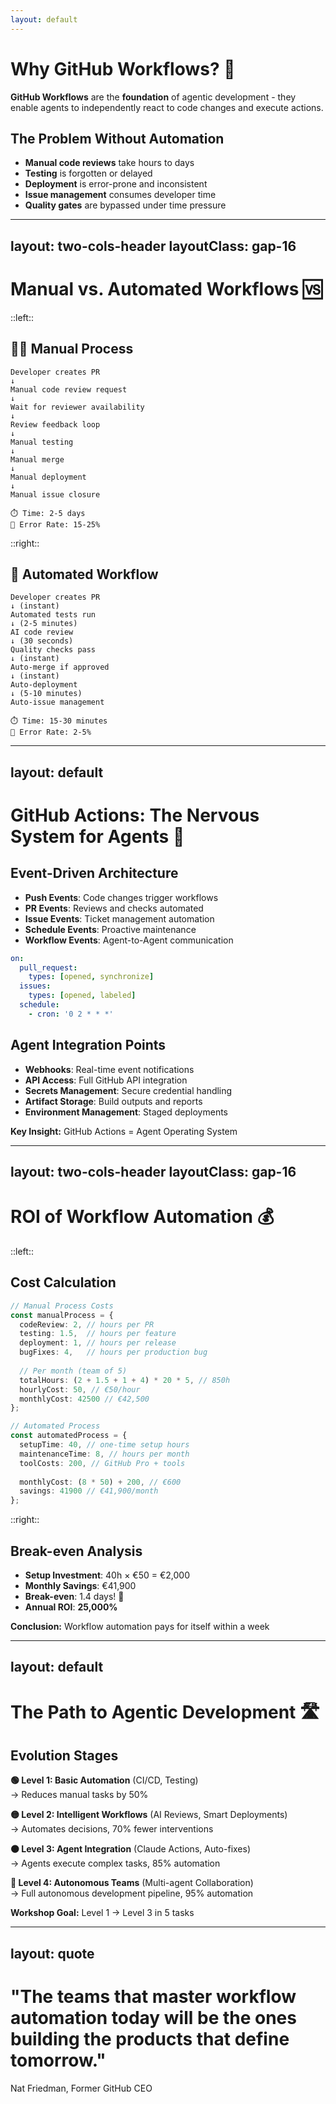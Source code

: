 ```yaml
---
layout: default
---
```


# Why GitHub Workflows? 🚀

<div class="text-lg mb-8">

**GitHub Workflows** are the **foundation** of agentic development - they enable 
agents to independently react to code changes and execute actions.

</div>

## The Problem Without Automation

- **Manual code reviews** take hours to days
- **Testing** is forgotten or delayed
- **Deployment** is error-prone and inconsistent  
- **Issue management** consumes developer time
- **Quality gates** are bypassed under time pressure

---
layout: two-cols-header
layoutClass: gap-16
---

# Manual vs. Automated Workflows 🆚

::left::

## 👨‍💻 Manual Process
```
Developer creates PR
↓
Manual code review request
↓  
Wait for reviewer availability
↓
Review feedback loop
↓
Manual testing
↓
Manual merge
↓
Manual deployment
↓
Manual issue closure

⏱️ Time: 2-5 days
🐛 Error Rate: 15-25%
```

::right::

## 🤖 Automated Workflow
```
Developer creates PR
↓ (instant)
Automated tests run
↓ (2-5 minutes)  
AI code review
↓ (30 seconds)
Quality checks pass
↓ (instant)
Auto-merge if approved
↓ (instant)
Auto-deployment
↓ (5-10 minutes)
Auto-issue management

⏱️ Time: 15-30 minutes  
🐛 Error Rate: 2-5%
```

---
layout: default
---

# GitHub Actions: The Nervous System for Agents 🧠

<div class="grid grid-cols-2 gap-8">
<div>

## Event-Driven Architecture
- **Push Events**: Code changes trigger workflows
- **PR Events**: Reviews and checks automated
- **Issue Events**: Ticket management automation
- **Schedule Events**: Proactive maintenance
- **Workflow Events**: Agent-to-Agent communication

```yaml
on:
  pull_request:
    types: [opened, synchronize]
  issues:
    types: [opened, labeled]  
  schedule:
    - cron: '0 2 * * *'
```

</div>
<div>

## Agent Integration Points
- **Webhooks**: Real-time event notifications
- **API Access**: Full GitHub API integration  
- **Secrets Management**: Secure credential handling
- **Artifact Storage**: Build outputs and reports
- **Environment Management**: Staged deployments

<div class="mt-4 p-4 bg-blue-100 rounded-lg text-sm">
<strong>Key Insight:</strong> GitHub Actions = Agent Operating System
</div>

</div>
</div>

---
layout: two-cols-header
layoutClass: gap-16
---

# ROI of Workflow Automation 💰

::left::

## Cost Calculation  
```typescript
// Manual Process Costs
const manualProcess = {
  codeReview: 2, // hours per PR
  testing: 1.5,  // hours per feature
  deployment: 1, // hours per release
  bugFixes: 4,   // hours per production bug
  
  // Per month (team of 5)
  totalHours: (2 + 1.5 + 1 + 4) * 20 * 5, // 850h
  hourlyCost: 50, // €50/hour
  monthlyCost: 42500 // €42,500
};

// Automated Process
const automatedProcess = {
  setupTime: 40, // one-time setup hours
  maintenanceTime: 8, // hours per month  
  toolCosts: 200, // GitHub Pro + tools
  
  monthlyCost: (8 * 50) + 200, // €600
  savings: 41900 // €41,900/month
};
```

::right::

## Break-even Analysis
- **Setup Investment**: 40h × €50 = €2,000
- **Monthly Savings**: €41,900
- **Break-even**: 1.4 days! 🚀  
- **Annual ROI**: **25,000%**

<div class="mt-6 p-4 bg-gold-100 rounded-lg">
<strong>Conclusion:</strong> Workflow automation pays for itself within a week
</div>

---
layout: default
---

# The Path to Agentic Development 🛣️

## Evolution Stages

<div class="space-y-4">

**🟢 Level 1: Basic Automation** (CI/CD, Testing)  
→ Reduces manual tasks by 50%

**🟡 Level 2: Intelligent Workflows** (AI Reviews, Smart Deployments)  
→ Automates decisions, 70% fewer interventions

**🟠 Level 3: Agent Integration** (Claude Actions, Auto-fixes)  
→ Agents execute complex tasks, 85% automation

**🔴 Level 4: Autonomous Teams** (Multi-agent Collaboration)  
→ Full autonomous development pipeline, 95% automation

</div>

<div class="text-center mt-6 p-4 bg-blue-100 rounded-lg">
<strong>Workshop Goal:</strong> Level 1 → Level 3 in 5 tasks
</div>

---
layout: quote
---

# "The teams that master workflow automation today will be the ones building the products that define tomorrow."

Nat Friedman, Former GitHub CEO